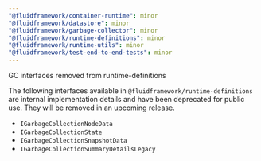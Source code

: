 ```yaml
---
"@fluidframework/container-runtime": minor
"@fluidframework/datastore": minor
"@fluidframework/garbage-collector": minor
"@fluidframework/runtime-definitions": minor
"@fluidframework/runtime-utils": minor
"@fluidframework/test-end-to-end-tests": minor
---
```


GC interfaces removed from runtime-definitions

The following interfaces available in `@fluidframework/runtime-definitions` are internal implementation details and have been deprecated for public use. They will be removed in an upcoming release.

-   `IGarbageCollectionNodeData`
-   `IGarbageCollectionState`
-   `IGarbageCollectionSnapshotData`
-   `IGarbageCollectionSummaryDetailsLegacy`
